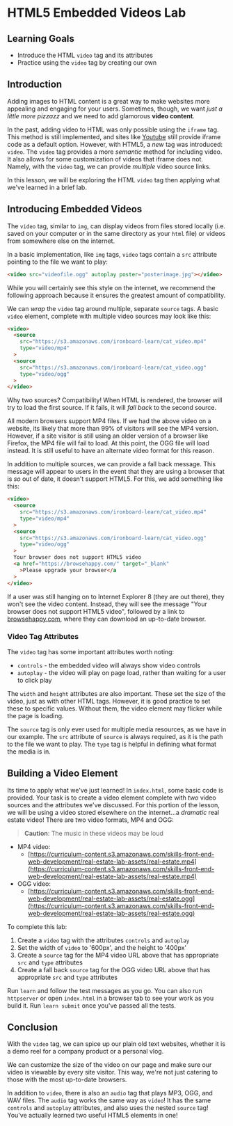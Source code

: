 # HTML5 Embedded Videos Lab

## Learning Goals

- Introduce the HTML `video` tag and its attributes
- Practice using the `video` tag by creating our own

## Introduction

Adding images to HTML content is a great way to make websites more appealing and
engaging for your users. Sometimes, though, we want _just a little more pizzazz_
and we need to add glamorous **video content**.

In the past, adding video to HTML was only possible using the `iframe` tag. This
method is still implemented, and sites like [Youtube](youtube.com) still provide
iframe code as a default option. However, with HTML5, a _new_ tag was
introduced: `video`. The `video` tag provides a more _semantic_ method for
including video. It also allows for some customization of videos that iframe
does not. Namely, with the `video` tag, we can provide _multiple_ video source
links.

In this lesson, we will be exploring the HTML `video` tag then applying what
we've learned in a brief lab.

## Introducing Embedded Videos

The `video` tag, similar to `img`, can display videos from files stored locally
(i.e. saved on your computer or in the same directory as your `html` file) or
videos from somewhere else on the internet.

In a basic implementation, like `img` tags, `video` tags contain a `src`
attribute pointing to the file we want to play:

```html
<video src="videofile.ogg" autoplay poster="posterimage.jpg"></video>
```

While you will certainly see this style on the internet, we recommend the
following approach because it ensures the greatest amount of compatibility.

We can _wrap_ the `video` tag around multiple, separate `source` tags. A basic
`video` element, complete with multiple video sources may look like this:

```html
<video>
  <source
    src="https://s3.amazonaws.com/ironboard-learn/cat_video.mp4"
    type="video/mp4"
  >
  <source
    src="https://s3.amazonaws.com/ironboard-learn/cat_video.ogg"
    type="video/ogg"
  >
</video>
```

Why two sources? Compatibility! When HTML is rendered, the browser will try to
load the first source. If it fails, it will _fall back_ to the second source.

All modern browsers support MP4 files. If we had the above video on a website,
its likely that more than 99% of visitors will see the MP4 version. However, if
a site visitor is still using an older version of a browser like Firefox, the
MP4 file will fail to load. At this point, the OGG file will load instead. It is
still useful to have an alternate video format for this reason.

In addition to multiple sources, we can provide a fall back message. This
message will appear to users in the event that they are using a browser that is
_so_ out of date, it doesn't support HTML5. For this, we add something like
this:

```html
<video>
  <source
    src="https://s3.amazonaws.com/ironboard-learn/cat_video.mp4"
    type="video/mp4"
  >
  <source
    src="https://s3.amazonaws.com/ironboard-learn/cat_video.ogg"
    type="video/ogg"
  >
  Your browser does not support HTML5 video
  <a href="https://browsehappy.com/" target="_blank"
    >Please upgrade your browser</a
  >
</video>
```

If a user was still hanging on to Internet Explorer 8 (they are out there), they
won't see the video content. Instead, they will see the message "Your browser
does not support HTML5 video", followed by a link to
[browsehappy.com](browsehappy.com), where they can download an up-to-date
browser.

### Video Tag Attributes

The `video` tag has some important attributes worth noting:

- `controls` - the embedded video will always show video controls
- `autoplay` - the video will play on page load, rather than waiting for a user
  to click play

The `width` and `height` attributes are also important. These set the size of
the video, just as with other HTML tags. However, it is good practice to set
these to specific values. Without them, the video element may flicker while the
page is loading.

The `source` tag is only ever used for multiple media resources, as we have in
our example. The `src` attribute of `source` is always required, as it is the
path to the file we want to play. The `type` tag is helpful in defining what
format the media is in.

## Building a Video Element

Its time to apply what we've just learned! In `index.html`, some basic code is
provided. Your task is to create a video element complete with _two_ video
sources and the attributes we've discussed. For this portion of the lesson, we
will be using a video stored elsewhere on the internet...a _dramatic_ real
estate video! There are two video formats, MP4 and OGG:

> **Caution**: The music in these videos may be loud

- MP4 video:
  - [https://curriculum-content.s3.amazonaws.com/skills-front-end-web-development/real-estate-lab-assets/real-estate.mp4](https://curriculum-content.s3.amazonaws.com/skills-front-end-web-development/real-estate-lab-assets/real-estate.mp4)
- OGG video:
  - [https://curriculum-content.s3.amazonaws.com/skills-front-end-web-development/real-estate-lab-assets/real-estate.ogg](https://curriculum-content.s3.amazonaws.com/skills-front-end-web-development/real-estate-lab-assets/real-estate.ogg)

To complete this lab:

1. Create a `video` tag with the attributes `controls` and `autoplay`
2. Set the width of `video` to '600px', and the height to '400px'
3. Create a `source` tag for the MP4 video URL above that has appropriate `src`
   and `type` attributes
4. Create a fall back `source` tag for the OGG video URL above that has
   appropriate `src` and `type` attributes

Run `learn` and follow the test messages as you go. You can also run
`httpserver` or open `index.html` in a browser tab to see your work as you build
it. Run `learn submit` once you've passed all the tests.

## Conclusion

With the `video` tag, we can spice up our plain old text websites, whether it is
a demo reel for a company product or a personal vlog.

We can customize the size of the video on our page and make sure our video is
viewable by every site visitor. This way, we're not just catering to those with
the most up-to-date browsers.

In addition to `video`, there is also an `audio` tag that plays MP3, OGG, and
WAV files. The `audio` tag works the same way as `video`! It has the same
`controls` and `autoplay` attributes, and also uses the nested `source` tag!
You've actually learned two useful HTML5 elements in one!
